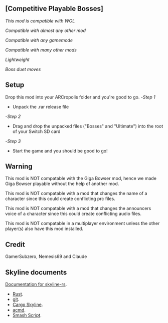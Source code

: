 ## [Competitive Playable Bosses]

*This mod is compatible with WOL*

*Compatible with almost any other mod*

*Compatible with any gamemode*

*Compatible with many other mods*

*Lightweight*

*Boss duet moves*

## Setup
Drop this mod into your ARCropolis folder and you're good to go.
-*Step 1*

- Unpack the .rar release file

-*Step 2*

- Drag and drop the unpacked files ("Bosses" and "Ultimate") into the root of your Switch SD card

-*Step 3*

- Start the game and you should be good to go!

## Warning
This mod is NOT compatable with the Giga Bowser mod, hence we made Giga Bowser playable without the help of another mod.

This mod is NOT compatable with a mod that changes the name of a character since this could create conflicting prc files.

This mod is NOT compatable with a mod that changes the announcers voice of a character since this could create conflicting audio files.

This mod is NOT compatable in a multiplayer environment unless the other player(s) also have this mod installed.

## Credit
GamerSubzero, Nemesis69 and Claude

## Skyline documents

[Documentation for skyline-rs](https://ultimate-research.github.io/skyline-rs-template/doc/skyline/index.html).
* [Rust](https://www.rust-lang.org/install.html).
* [git](https://git-scm.com/book/en/v2/Getting-Started-Installing-Git).
* [Cargo Skyline](https://github.com/jam1garner/cargo-skyline).
* [acmd](https://github.com/ultimate-research/skyline-acmd.git).
* [Smash Script](https://github.com/blu-dev/smash-script.git).
